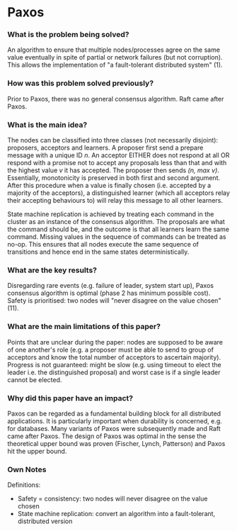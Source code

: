 # Paxos

### What is the problem being solved?

An algorithm to ensure that multiple nodes/processes agree on the same value eventually in spite of partial or network failures (but not corruption). This allows the implementation of "a fault-tolerant distributed system" (1).

### How was this problem solved previously?

Prior to Paxos, there was no general consensus algorithm. Raft came after Paxos.

### What is the main idea?

The nodes can be classified into three classes (not necessarily disjoint): proposers, acceptors and learners. A proposer first send a prepare message with a unique ID _n_. An acceptor EITHER does not respond at all OR respond with a promise not to accept any proposals less than that and with the highest value _v_ it has accepted. The proposer then sends _(n, max v)_. Essentially, monotonicity is preserved in both first and second argument. After this procedure when a value is finally chosen (i.e. accepted by a majority of the acceptors), a distinguished learner (which all acceptors relay their accepting behaviours to) will relay this message to all other learners. 

State machine replication is achieved by treating each command in the cluster as an instance of the consensus algorithm. The proposals are what the command should be, and the outcome is that all learners learn the same command. Missing values in the sequence of commands can be treated as no-op. This ensures that all nodes execute the same sequence of transitions and hence end in the same states deterministically.

### What are the key results?

Disregarding rare events (e.g. failure of leader, system start up), Paxos consensus algorithm is optimal (phase 2 has minimum possible cost). Safety is prioritised: two nodes will "never disagree on the value chosen" (11).

### What are the main limitations of this paper?

Points that are unclear during the paper: nodes are supposed to be aware of one another's role (e.g. a proposer must be able to send to group of acceptors and know the total number of acceptors to ascertain majority). Progress is not guaranteed: might be slow (e.g. using timeout to elect the leader i.e. the distinguished proposal) and worst case is if a single leader cannot be elected. 

### Why did this paper have an impact?

Paxos can be regarded as a fundamental building block for all distributed applications. It is particularly important when durability is concerned, e.g. for databases. Many variants of Paxos were subsequently made and Raft came after Paxos. The design of Paxos was optimal in the sense the theoretical upper bound was proven (Fischer, Lynch, Patterson) and Paxos hit the upper bound.

### Own Notes

Definitions:
- Safety = consistency: two nodes will never disagree on the value chosen
- State machine replication: convert an algorithm into a fault-tolerant, distributed version

